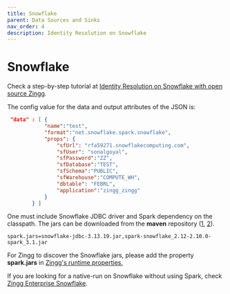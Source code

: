 ```yaml
---
title: Snowflake
parent: Data Sources and Sinks
nav_order: 4
description: Identity Resolution on Snowflake
---
```


# Snowflake

Check a step-by-step tutorial at [Identity Resolution on Snowflake with open source Zingg](https://www.zingg.ai/documentation-article/a-step-by-step-guide-for-identity-resolution-on-snowflake-with-open-source-zingg).

The config value for the data and output attributes of the JSON is:

```json
 "data" : [ {
			"name":"test", 
			"format":"net.snowflake.spark.snowflake", 
			"props": {
				"sfUrl": "rfa59271.snowflakecomputing.com",
				"sfUser": "sonalgoyal",
				"sfPassword":"ZZ",					
				"sfDatabase":"TEST",				
				"sfSchema":"PUBLIC",					
				"sfWarehouse":"COMPUTE_WH",
				"dbtable": "FEBRL",
				"application":"zingg_zingg"				
			}
		} ]
```

One must include Snowflake JDBC driver and Spark dependency on the classpath. The jars can be downloaded from the **maven** repository ([1](https://mvnrepository.com/artifact/net.snowflake/snowflake-jdbc), [2](https://mvnrepository.com/artifact/net.snowflake/spark-snowflake)).

```
spark.jars=snowflake-jdbc-3.13.19.jar,spark-snowflake_2.12-2.10.0-spark_3.1.jar
```

For Zingg to discover the Snowflake jars, please add the property **spark.jars** in [Zingg's runtime properties.](../stepbystep/zingg-runtime-properties.md)

If you are looking for a native-run on Snowflake without using Spark, check [Zingg Enterprise Snowflake](https://www.zingg.ai/company/zingg-enterprise-snowflake).
